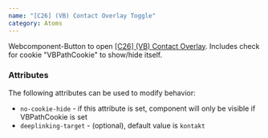```yaml
---
name: "[C26] (VB) Contact Overlay Toggle"
category: Atoms
---
```


Webcomponent-Button to open [[C26] (VB) Contact Overlay](index.html#c-26-vb-contact-overlay). 
Includes check for cookie "VBPathCookie" to show/hide itself.

### Attributes

The following attributes can be used to modify behavior:

* `no-cookie-hide` - if this attribute is set, component will only be visible if VBPathCookie is set
* `deeplinking-target` - (optional), default value is `kontakt`

```dvag-e-c-26-vb-contact-overlay-toggle:demo/c26-vb-contact-overlay-toggle.html
```
